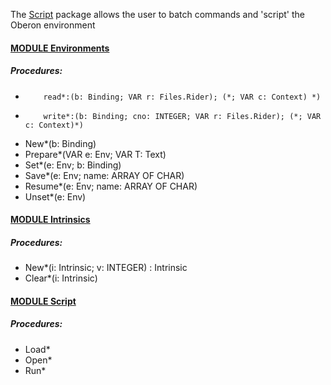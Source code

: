 The [Script](./Script/README.md) package allows the user to batch commands and 'script' the Oberon environment


#### [MODULE Environments](https://github.com/io-core/Script/blob/main/Environments.Mod)
##### Procedures:
*         read*:(b: Binding; VAR r: Files.Rider); (*; VAR c: Context) *)
*         write*:(b: Binding; cno: INTEGER; VAR r: Files.Rider); (*; VAR c: Context)*)
* New*(b: Binding)
* Prepare*(VAR e: Env; VAR T: Text)
* Set*(e: Env; b: Binding)
* Save*(e: Env; name: ARRAY OF CHAR)
* Resume*(e: Env; name: ARRAY OF CHAR)
* Unset*(e: Env)

#### [MODULE Intrinsics](https://github.com/io-core/Script/blob/main/Intrinsics.Mod)
##### Procedures:
* New*(i: Intrinsic; v: INTEGER) : Intrinsic
* Clear*(i: Intrinsic)

#### [MODULE Script](https://github.com/io-core/Script/blob/main/Script.Mod)
##### Procedures:
* Load*
* Open*
* Run*
